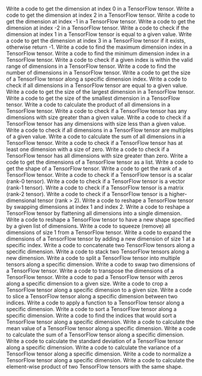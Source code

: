 Write a code to get the dimension at index 0 in a TensorFlow tensor.
Write a code to get the dimension at index 2 in a TensorFlow tensor.
Write a code to get the dimension at index -1 in a TensorFlow tensor.
Write a code to get the dimension at index -2 in a TensorFlow tensor.
Write a code to check if the dimension at index 1 in a TensorFlow tensor is equal to a given value.
Write a code to get the dimension at index 3 in a TensorFlow tensor if it exists, otherwise return -1.
Write a code to find the maximum dimension index in a TensorFlow tensor.
Write a code to find the minimum dimension index in a TensorFlow tensor.
Write a code to check if a given index is within the valid range of dimensions in a TensorFlow tensor.
Write a code to find the number of dimensions in a TensorFlow tensor.
Write a code to get the size of a TensorFlow tensor along a specific dimension index.
Write a code to check if all dimensions in a TensorFlow tensor are equal to a given value.
Write a code to get the size of the largest dimension in a TensorFlow tensor.
Write a code to get the size of the smallest dimension in a TensorFlow tensor.
Write a code to calculate the product of all dimensions in a TensorFlow tensor.
Write a code to check if a TensorFlow tensor has any dimensions with size greater than a given value.
Write a code to check if a TensorFlow tensor has any dimensions with size less than a given value.
Write a code to check if all dimensions in a TensorFlow tensor are multiples of a given value.
Write a code to calculate the sum of all dimensions in a TensorFlow tensor.
Write a code to check if a TensorFlow tensor has at least one dimension with a size of zero.
Write a code to check if a TensorFlow tensor has all dimensions with size greater than zero.
Write a code to get the dimensions of a TensorFlow tensor as a list.
Write a code to get the shape of a TensorFlow tensor.
Write a code to get the rank of a TensorFlow tensor.
Write a code to check if a TensorFlow tensor is a scalar (rank-0 tensor).
Write a code to check if a TensorFlow tensor is a vector (rank-1 tensor).
Write a code to check if a TensorFlow tensor is a matrix (rank-2 tensor).
Write a code to check if a TensorFlow tensor is a higher-dimensional tensor (rank > 2).
Write a code to reshape a TensorFlow tensor by swapping dimensions at index 1 and index 2.
Write a code to reshape a TensorFlow tensor by flattening all dimensions into a single dimension.
Write a code to reshape a TensorFlow tensor to have a new shape specified by a given list of dimensions.
Write a code to squeeze (remove) all dimensions of size 1 from a TensorFlow tensor.
Write a code to expand the dimensions of a TensorFlow tensor by adding a new dimension of size 1 at a specific index.
Write a code to concatenate two TensorFlow tensors along a specific dimension.
Write a code to stack two TensorFlow tensors along a new dimension.
Write a code to split a TensorFlow tensor into multiple tensors along a specific dimension.
Write a code to swap two dimensions of a TensorFlow tensor.
Write a code to transpose the dimensions of a TensorFlow tensor.
Write a code to pad a TensorFlow tensor with zeros along a specific dimension to a given size.
Write a code to crop a TensorFlow tensor along a specific dimension to a given size.
Write a code to slice a TensorFlow tensor along a specific dimension between two indices.
Write a code to apply a function to a TensorFlow tensor along a specific dimension.
Write a code to sort a TensorFlow tensor along a specific dimension.
Write a code to find the indices that would sort a TensorFlow tensor along a specific dimension.
Write a code to calculate the mean value of a TensorFlow tensor along a specific dimension.
Write a code to calculate the sum of a TensorFlow tensor along a specific dimension.
Write a code to calculate the standard deviation of a TensorFlow tensor along a specific dimension.
Write a code to calculate the variance of a TensorFlow tensor along a specific dimension.
Write a code to normalize a TensorFlow tensor along a specific dimension.
Write a code to calculate the element-wise product of two TensorFlow tensors with the same shape.
